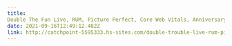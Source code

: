 ```yaml
---
title: 
Double The Fun Live, RUM, Picture Perfect, Core Web Vitals, Anniversary!
date: 2021-09-16T12:49:12.482Z
link: http://catchpoint-5595333.hs-sites.com/double-trouble-live-rum-picture-perfect-core-web-vitals-anniversary
---
```

